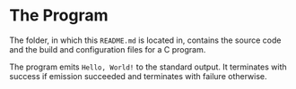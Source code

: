# The Program
The folder, in which this `README.md` is located in, contains the source code and the build and configuration files for a C program. 

The program emits `Hello, World!` to the standard output. 
It terminates with success if emission succeeded and terminates with failure otherwise.
